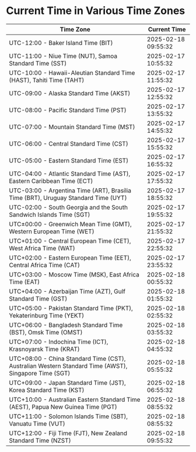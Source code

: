 # Current Time in Various Time Zones

| Time Zone | Current Time |
|-----------|--------------|
| UTC-12:00 - Baker Island Time (BIT) | 2025-02-18 09:55:32 |
| UTC-11:00 - Niue Time (NUT), Samoa Standard Time (SST) | 2025-02-17 10:55:32 |
| UTC-10:00 - Hawaii-Aleutian Standard Time (HAST), Tahiti Time (TAHT) | 2025-02-17 11:55:32 |
| UTC-09:00 - Alaska Standard Time (AKST) | 2025-02-17 12:55:32 |
| UTC-08:00 - Pacific Standard Time (PST) | 2025-02-17 13:55:32 |
| UTC-07:00 - Mountain Standard Time (MST) | 2025-02-17 14:55:32 |
| UTC-06:00 - Central Standard Time (CST) | 2025-02-17 15:55:32 |
| UTC-05:00 - Eastern Standard Time (EST) | 2025-02-17 16:55:32 |
| UTC-04:00 - Atlantic Standard Time (AST), Eastern Caribbean Time (ECT) | 2025-02-17 17:55:32 |
| UTC-03:00 - Argentina Time (ART), Brasília Time (BRT), Uruguay Standard Time (UYT) | 2025-02-17 18:55:32 |
| UTC-02:00 - South Georgia and the South Sandwich Islands Time (SGT) | 2025-02-17 19:55:32 |
| UTC±00:00 - Greenwich Mean Time (GMT), Western European Time (WET) | 2025-02-17 21:55:32 |
| UTC+01:00 - Central European Time (CET), West Africa Time (WAT) | 2025-02-17 22:55:32 |
| UTC+02:00 - Eastern European Time (EET), Central Africa Time (CAT) | 2025-02-17 23:55:32 |
| UTC+03:00 - Moscow Time (MSK), East Africa Time (EAT) | 2025-02-18 00:55:32 |
| UTC+04:00 - Azerbaijan Time (AZT), Gulf Standard Time (GST) | 2025-02-18 01:55:32 |
| UTC+05:00 - Pakistan Standard Time (PKT), Yekaterinburg Time (YEKT) | 2025-02-18 02:55:32 |
| UTC+06:00 - Bangladesh Standard Time (BST), Omsk Time (OMST) | 2025-02-18 03:55:32 |
| UTC+07:00 - Indochina Time (ICT), Krasnoyarsk Time (KRAT) | 2025-02-18 04:55:32 |
| UTC+08:00 - China Standard Time (CST), Australian Western Standard Time (AWST), Singapore Time (SGT) | 2025-02-18 05:55:32 |
| UTC+09:00 - Japan Standard Time (JST), Korea Standard Time (KST) | 2025-02-18 06:55:32 |
| UTC+10:00 - Australian Eastern Standard Time (AEST), Papua New Guinea Time (PGT) | 2025-02-18 08:55:32 |
| UTC+11:00 - Solomon Islands Time (SBT), Vanuatu Time (VUT) | 2025-02-18 08:55:32 |
| UTC+12:00 - Fiji Time (FJT), New Zealand Standard Time (NZST) | 2025-02-18 09:55:32 |
